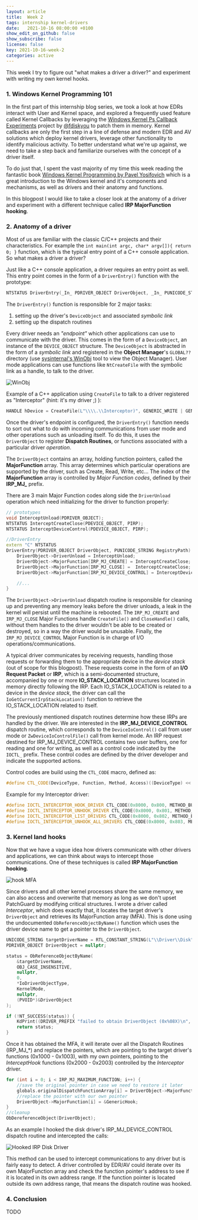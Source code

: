 ```yaml
---
layout: article
title:  Week 2
tags: internship kernel-drivers
date:   2021-10-16 08:00:00 +0100
show_edit_on_github: false
show_subscribe: false
license: false
key: 2021-10-16-week-2
categories: active
---
```


This week I try to figure out "what makes a driver a driver?" and experiment with writing my own kernel hooks.
<!--more-->

### 1. Windows Kernel Programming 101

In the first part of this internship blog series, we took a look at how EDRs interact with User and Kernel space, and explored a frequently used feature called Kernel Callbacks by leveraging the [Windows Kernel Ps Callback Experiments](http://blog.deniable.org/posts/windows-callbacks/) project by [@fdiskyou](https://twitter.com/fdiskyou) to patch them in memory. Kernel callbacks are only the first step in a line of defense and modern EDR and AV solutions which deploy kernel drivers, leverage other functionality to identify malicious activity. To better understand what we're up against, we need to take a step back and familiarize ourselves with the concept of a driver itself.

To do just that, I spent the vast majority of my time this week reading the fantastic book [Windows Kernel Programming by Pavel Yosifovich](https://www.amazon.com/Windows-Kernel-Programming-Pavel-Yosifovich/dp/1977593372) which is a great introduction to the Windows kernel and it's components and mechanisms, as well as drivers and their anatomy and functions.

In this blogpost I would like to take a closer look at the anatomy of a driver and experiment with a different technique called **IRP MajorFunction hooking**.

### 2. Anatomy of a driver

Most of us are familiar with the classic C/C++ projects and their characteristics. For example the `int main(int argc, char* argv[]){ return 0; }` function, which is the typical entry point of a C++ console application. So what makes a driver a driver?

Just like a C++ console application, a driver requires an entry point as well. This entry point comes in the form of a `DriverEntry()` function with the prototype:

```c++
NTSTATUS DriverEntry(_In_ PDRIVER_OBJECT DriverObject, _In_ PUNICODE_STRING RegistryPath);
```

The `DriverEntry()` function is responsible for 2 major tasks:
1. setting up the driver's `DeviceObject` and associated *symbolic link*
2. setting up the dispatch routines

Every driver needs an *"endpoint"* which other applications can use to communicate with the driver. This comes in the form of a `DeviceObject`, an instance of the `DEVICE_OBJECT` structure. The `DeviceObject` is abstracted in the form of a *symbolic link* and registered in the **Object Manager**'s `GLOBAL??` directory (use [sysinternal's WinObj](https://docs.microsoft.com/en-us/sysinternals/downloads/winobj) tool to view the Object Manager). User mode applications can use functions like `NtCreateFile` with the symbolic link as a handle, to talk to the driver.

![WinObj](/assets/images/winobj.png)

Example of a C++ application using `CreateFile` to talk to a driver registered as "Interceptor" (hint: it's my driver ;) ):

```c++
HANDLE hDevice = CreateFile(L"\\\\.\\Interceptor)", GENERIC_WRITE | GENERIC_READ, 0, nullptr, OPEN_EXISTING, 0, nullptr);
```

Once the driver's endpoint is configured, the `DriverEntry()` function needs to sort out what to do with incoming communications from user mode and other operations such as unloading itself. To do this, it uses the `DriverObject` to register **Dispatch Routines**, or functions associated with a particular driver *operation*.

The `DriverObject` contains an array, holding function pointers, called the **MajorFunction** array. This array determines which particular operations are supported by the driver, such as Create, Read, Write, etc... The index of the **MajorFunction** array is controlled by *Major Function codes*, defined by their **IRP_MJ_** prefix.

There are 3 main Major Function codes along side the `DriverUnload` operation which need initializing for the driver to function properly:

```c++
// prototypes
void InterceptUnload(PDRIVER_OBJECT);
NTSTATUS InterceptCreateClose(PDEVICE_OBJECT, PIRP);
NTSTATUS InterceptDeviceControl(PDEVICE_OBJECT, PIRP);

//DriverEntry
extern "C" NTSTATUS
DriverEntry(PDRIVER_OBJECT DriverObject, PUNICODE_STRING RegistryPath) {
    DriverObject->DriverUnload = InterceptUnload;
    DriverObject->MajorFunction[IRP_MJ_CREATE] = InterceptCreateClose;
    DriverObject->MajorFunction[IRP_MJ_CLOSE] =  InterceptCreateClose;
    DriverObject->MajorFunction[IRP_MJ_DEVICE_CONTROL] = InterceptDeviceControl;

    //...
}
```

The `DriverObject->DriverUnload` dispatch routine is responsible for cleaning up and preventing any memory leaks before the driver unloads, a leak in the kernel will persist until the machine is rebooted. The `IRP_MJ_CREATE` and `IRP_MJ_CLOSE` Major Functions handle `CreateFile()` and `CloseHandle()` calls, without them handles to the driver wouldn't be able to be created or destroyed, so in a way the driver would be unusable. Finally, the `IRP_MJ_DEVICE_CONTROL` Major Function is in charge of I/O operations/communications.

A typical driver communicates by receiving requests, handling those requests or forwarding them to the appropriate device in the *device stack* (out of scope for this blogpost). These requests come in the form of an **I/O Request Packet** or **IRP**, which is a semi-documented structure, accompanied by one or more **IO_STACK_LOCATION** structures located in memory directly following the IRP. Each IO_STACK_LOCATION is related to a device in the *device stack*, the driver can call the `IoGetCurrentIrpStackLocation()` function to retrieve the IO_STACK_LOCATION related to itself.

The previously mentioned dispatch routines determine how these IRPs are handled by the driver. We are interested in the **IRP_MJ_DEVICE_CONTROL** dispatch routine, which corresponds to the `DeviceIoControl()` call from user mode or `ZwDeviceIoControlFile()` call from kernel mode. An IRP request destined for IRP_MJ_DEVICE_CONTROL contains two user buffers, one for reading and one for writing, as well as a control code indicated by the `IOCTL_` prefix. These control codes are defined by the driver developer and indicate the supported actions.

Control codes are build using the `CTL_CODE` macro, defined as: 

```c++
#define CTL_CODE(DeviceType, Function, Method, Access)((DeviceType) << 16 | ((Access) << 14) | ((Function) << 2) | (Method))
```

Example for my Interceptor driver:

```c++
#define IOCTL_INTERCEPTOR_HOOK_DRIVER CTL_CODE(0x8000, 0x800, METHOD_BUFFERED, FILE_ANY_ACCESS)
#define IOCTL_INTERCEPTOR_UNHOOK_DRIVER CTL_CODE(0x8000, 0x801, METHOD_BUFFERED, FILE_ANY_ACCESS)
#define IOCTL_INTERCEPTOR_LIST_DRIVERS CTL_CODE(0x8000, 0x802, METHOD_BUFFERED, FILE_ANY_ACCESS)
#define IOCTL_INTERCEPTOR_UNHOOK_ALL_DRIVERS CTL_CODE(0x8000, 0x803, METHOD_BUFFERED, FILE_ANY_ACCESS)
```

### 3. Kernel land hooks

Now that we have a vague idea how drivers communicate with other drivers and applications, we can think about ways to intercept those communications. One of these techniques is called **IRP MajorFunction hooking**.

![hook MFA](/assets/images/hook-mfa.png)

Since drivers and all other kernel processes share the same memory, we can also access and overwrite that memory as long as we don't upset PatchGuard by modifying critical structures. I wrote a driver called *Interceptor*, which does exactly that, it locates the target driver's `DriverObject` and retrieves its MajorFunction array (MFA). This is done using the undocumented `ObReferenceObjectByName()` function which uses the driver device name to get a pointer to the `DriverObject`.

```c++
UNICODE_STRING targetDriverName = RTL_CONSTANT_STRING(L"\\Driver\\Disk");
PDRIVER_OBJECT DriverObject = nullptr;

status = ObReferenceObjectByName(
	&targetDriverName,
	OBJ_CASE_INSENSITIVE,
	nullptr,
	0,
	*IoDriverObjectType,
	KernelMode,
	nullptr,
	(PVOID*)&DriverObject
);

if (!NT_SUCCESS(status)) {
	KdPrint((DRIVER_PREFIX "failed to obtain DriverObject (0x%08X)\n", status));
	return status;
}
```

Once it has obtained the MFA, it will iterate over all the Dispatch Routines (IRP_MJ_*) and replace the pointers, which are pointing to the target driver's functions (0x1000 - 0x1003), with my own pointers, pointing to the *InterceptHook* functions (0x2000 - 0x2003) controlled by the *Interceptor* driver.

```c++
for (int i = 0; i < IRP_MJ_MAXIMUM_FUNCTION; i++) {
    //save the original pointer in case we need to restore it later
	globals.originalDispatchFunctionArray[i] = DriverObject->MajorFunction[i];
    //replace the pointer with our own pointer
	DriverObject->MajorFunction[i] = &GenericHook;
}
//cleanup
ObDereferenceObject(DriverObject);
```

As an example I hooked the disk driver's IRP_MJ_DEVICE_CONTROL dispatch routine and intercepted the calls:

![Hooked IRP Disk Driver](/assets/images/hooked-irp-disk-driver.png)

This method can be used to intercept communications to any driver but is fairly easy to detect. A driver controlled by EDR/AV could iterate over its own MajorFunction array and check the function pointer's address to see if it is located in its own address range. If the function pointer is located outside its own address range, that means the dispatch routine was hooked.

### 4. Conclusion

TODO
